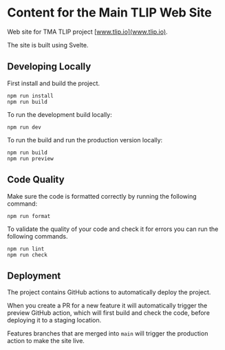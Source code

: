 # Content for the Main TLIP Web Site

Web site for TMA TLIP project [www.tlip.io](www.tlip.io).

The site is built using Svelte.

## Developing Locally

First install and build the project.

```shell
npm run install
npm run build
```

To run the development build locally:

```shell
npm run dev
```

To run the build and run the production version locally:

```shell
npm run build
npm run preview
```

## Code Quality

Make sure the code is formatted correctly by running the following command:

```shell
npm run format
```

To validate the quality of your code and check it for errors you can run the following commands.

```shell
npm run lint
npm run check
```

## Deployment

The project contains GitHub actions to automatically deploy the project.

When you create a PR for a new feature it will automatically trigger the preview GitHub action, which will first build and check the code, before deploying it to a staging location.

Features branches that are merged into `main` will trigger the production action to make the site live.
